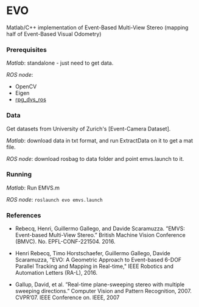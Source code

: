 # EVO

Matlab/C++ implementation of Event-Based Multi-View Stereo (mapping half of Event-Based Visual Odometry)

<!-- ![](https://github.com/kazuotani14/EventBasedVisualOdometry) -->

### Prerequisites

_Matlab_: standalone - just need to get data.

_ROS node_:

* OpenCV
* Eigen
* [rpg_dvs_ros](https://github.com/uzh-rpg/rpg_dvs_ros)

### Data

Get datasets from University of Zurich's [Event-Camera Dataset].

_Matlab_: download data in txt format, and run ExtractData on it to get a mat file.

_ROS node_: download rosbag to data folder and point emvs.launch to it.

### Running

_Matlab_: Run EMVS.m

_ROS node_: `roslaunch evo emvs.launch`

### References

* Rebecq, Henri, Guillermo Gallego, and Davide Scaramuzza. ”EMVS: Event-based Multi-View Stereo.” British Machine Vision Conference (BMVC). No. EPFL-CONF-221504. 2016.

* Henri Rebecq, Timo Horstschaefer, Guillermo Gallego, Davide Scaramuzza, "EVO: A Geometric Approach to Event-based 6-DOF Parallel Tracking and Mapping in Real-time," IEEE Robotics and Automation Letters (RA-L), 2016.

* Gallup, David, et al. ”Real-time plane-sweeping stereo with multiple sweeping directions.” Computer Vision and Pattern Recognition, 2007. CVPR’07. IEEE Conference on. IEEE, 2007
